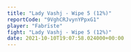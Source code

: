 ```yaml
---
title: "Lady Vashj - Wipe 5 (12%)"
reportCode: "9VghCRJvynYPpxG1"
player: "Fabrïste"
fight: "Lady Vashj - Wipe 5 (12%)"
date: 2021-10-10T19:07:58.024000+00:00
---
```

